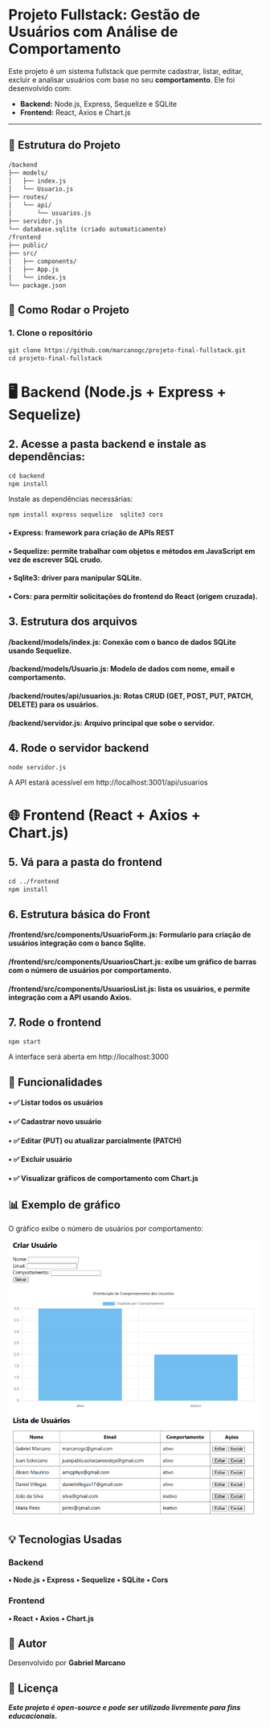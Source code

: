 # Projeto Fullstack: Gestão de Usuários com Análise de Comportamento

Este projeto é um sistema fullstack que permite cadastrar, listar, editar, excluir e analisar usuários com base no seu **comportamento**. Ele foi desenvolvido com:

- **Backend:** Node.js, Express, Sequelize e SQLite
- **Frontend:** React, Axios e Chart.js

---

## 🧱 Estrutura do Projeto
````
/backend
├── models/
│   ├── index.js
│   └── Usuario.js
├── routes/
│   └── api/
│       └── usuarios.js
├── servidor.js
└── database.sqlite (criado automaticamente)
/frontend
├── public/
├── src/
│   ├── components/
│   ├── App.js
│   └── index.js
└── package.json
````

## 🚀 Como Rodar o Projeto
### 1. Clone o repositório
````
git clone https://github.com/marcanogc/projeto-final-fullstack.git
cd projeto-final-fullstack
````
# 🖥️ Backend (Node.js + Express + Sequelize)
## 2. Acesse a pasta backend e instale as dependências:
````
cd backend
npm install
````

Instale as dependências necessárias:
````
npm install express sequelize  sqlite3 cors
````
 #### **•	Express**: framework para criação de APIs REST 
 #### **•	Sequelize**: permite trabalhar com objetos e métodos em JavaScript em vez de escrever SQL crudo.
 #### **•	Sqlite3**: driver para manipular SQLite.
 #### **•	Cors**: para permitir solicitações do frontend do React (origem cruzada).

## 3. Estrutura dos arquivos
#### **/backend/models/index.js**: Conexão com o banco de dados SQLite usando Sequelize.
#### **/backend/models/Usuario.js**: Modelo de dados com nome, email e comportamento.
#### **/backend/routes/api/usuarios.js**: Rotas CRUD (GET, POST, PUT, PATCH, DELETE) para os usuários.
#### **/backend/servidor.js**: Arquivo principal que sobe o servidor.

## 4. Rode o servidor backend
````
node servidor.js
````
A API estará acessível em http://localhost:3001/api/usuarios

# 🌐 Frontend (React + Axios + Chart.js)
## 5. Vá para a pasta do frontend
````
cd ../frontend
npm install
````
## 6. Estrutura básica do Front
#### **/frontend/src/components/UsuarioForm.js**: Formulario para criação de usuários integração com o banco Sqlite.
#### **/frontend/src/components/UsuariosChart.js**: exibe um gráfico de barras com o número de usuários por comportamento.
#### **/frontend/src/components/UsuariosList.js**: lista os usuários, e permite integração com a API usando Axios.

## 7. Rode o frontend
````
npm start
````
A interface será aberta em http://localhost:3000

## 🔄 Funcionalidades
#### •	✅ Listar todos os usuários
#### •	✅ Cadastrar novo usuário
#### •	✅ Editar (PUT) ou atualizar parcialmente (PATCH)
#### •	✅ Excluir usuário
#### •	✅ Visualizar gráficos de comportamento com Chart.js

## 📊 Exemplo de gráfico

O gráfico exibe o número de usuários por comportamento:

![gráfico de barras com 4 usuários ativos e dois inativo](https://github.com/marcanogc/projeto-final-fullstack/blob/main/image.png)

## 💡 Tecnologias Usadas
### Backend
**•	Node.js**
**•	Express**
**•	Sequelize**
**•	SQLite**
**•	Cors**
### Frontend
**•	React**
**•	Axios**
**•	Chart.js**

## 🙌 Autor
Desenvolvido por **Gabriel Marcano**

## 📝 Licença
***Este projeto é open-source e pode ser utilizado livremente para fins educacionais.***
